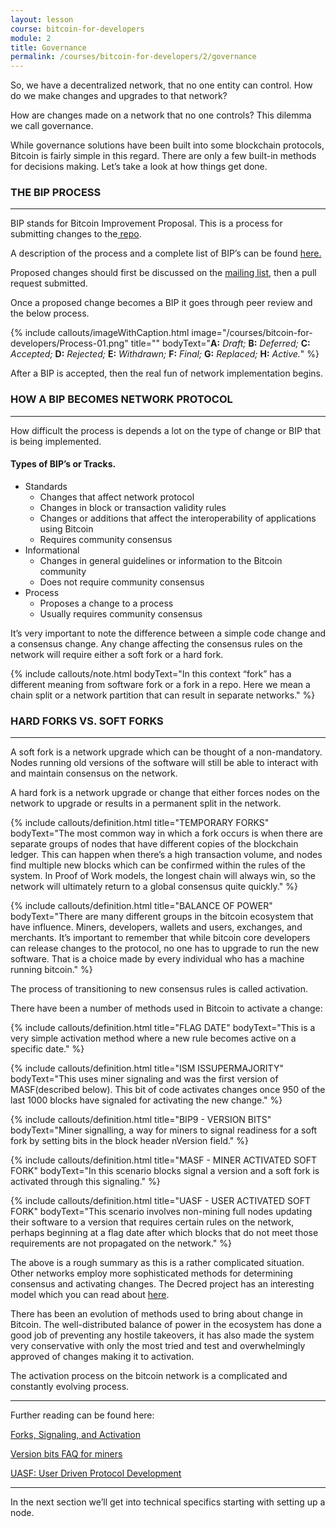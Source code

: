 ```yaml
---
layout: lesson
course: bitcoin-for-developers
module: 2
title: Governance
permalink: /courses/bitcoin-for-developers/2/governance
---
```


<span>
<span class="openingParagraph">
So, we have a decentralized network, that no one entity can control. How do we make changes and upgrades to that network?</span>

How are changes made on a network that no one controls? This dilemma we call governance.

While governance solutions have been built into some blockchain protocols, Bitcoin is fairly simple in this regard. There are only a few built-in methods for decisions making. Let’s take a look at how things get done.
<h3>THE BIP PROCESS</h3>

<hr />

BIP stands for Bitcoin Improvement Proposal. This is a process for submitting changes to the<a href="https://github.com/bitcoin/"> repo</a>.

A description of the process and a complete list of BIP’s can be found <a href="https://github.com/bitcoin/bips">here.</a>

Proposed changes should first be discussed on the <a href="https://lists.linuxfoundation.org/mailman/listinfo/bitcoin-dev">mailing list</a>, then a pull request submitted.

Once a proposed change becomes a BIP it goes through peer review and the below process.

{% include callouts/imageWithCaption.html
	image="/courses/bitcoin-for-developers/Process-01.png"
	title=""
	bodyText="<b>A:</b> <i>Draft;</i> <b>B:</b> <i>Deferred;</i> <b>C:</b> <i>Accepted;</i> <b>D:</b> <i>Rejected;</i> <b>E:</b> <i>Withdrawn;</i> <b>F:</b> <i>Final;</i> <b>G:</b> <i>Replaced;</i> <b>H:</b> <i>Active.</i>"
%}

After a BIP is accepted, then the real fun of network implementation begins.
<h3>HOW A BIP BECOMES NETWORK PROTOCOL</h3>

<hr />

How difficult the process is depends a lot on the type of change or BIP that is being implemented.
<h4>Types of BIP’s or Tracks.</h4>
<ul>
 	<li>Standards
<ul>
 	<li>Changes that affect network protocol</li>
 	<li>Changes in block or transaction validity rules</li>
 	<li>Changes or additions that affect the interoperability of applications using Bitcoin</li>
 	<li>Requires community consensus</li>
</ul>
</li>
 	<li>Informational
<ul>
 	<li>Changes in general guidelines or information to the Bitcoin community</li>
 	<li>Does not require community consensus</li>
</ul>
</li>
 	<li>Process
<ul>
 	<li>Proposes a change to a process</li>
 	<li>Usually requires community consensus</li>
</ul>
</li>
</ul>
It’s very important to note the difference between a simple code change and a consensus change. Any change affecting the consensus rules on the network will require either a soft fork or a hard fork.

{% include callouts/note.html
	bodyText="In this context “fork” has a different meaning from software fork or a fork in a repo. Here we mean a chain split or a network partition that can result in separate networks."
%}

<h3>HARD FORKS VS. SOFT FORKS</h3>

<hr />

A soft fork is a network upgrade which can be thought of a non-mandatory. Nodes running old versions of the software will still be able to interact with and maintain consensus on the network.

A hard fork is a network upgrade or change that either forces nodes on the network to upgrade or results in a permanent split in the network.

{% include callouts/definition.html
	title="TEMPORARY FORKS"
	bodyText="The most common way in which a fork occurs is when there are separate groups of nodes that have different copies of the blockchain ledger. This can happen when there’s a high transaction volume, and nodes find multiple new blocks which can be confirmed within the rules of the system. In Proof of Work models, the longest chain will always win, so the network will ultimately return to a global consensus quite quickly."
%}

{% include callouts/definition.html
	title="BALANCE OF POWER"
	bodyText="There are many different groups in the bitcoin ecosystem that have influence. Miners, developers, wallets and users, exchanges, and merchants. It’s important to remember that while bitcoin core developers can release changes to the protocol, no one has to upgrade to run the new software. That is a choice made by every individual who has a machine running bitcoin."
%}

The process of transitioning to new consensus rules is called activation.

There have been a number of methods used in Bitcoin to activate a change:

{% include callouts/definition.html
	title="FLAG DATE"
	bodyText="This is a very simple activation method where a new rule becomes active on a specific date."
%}

{% include callouts/definition.html
	title="ISM ISSUPERMAJORITY"
	bodyText="This uses miner signaling and was the first version of MASF(described below). This bit of code activates changes once 950 of the last 1000 blocks have signaled for activating the new change."
%}

{% include callouts/definition.html
	title="BIP9 - VERSION BITS"
	bodyText="Miner signalling, a way for miners to signal readiness for a soft fork by setting bits in the block header nVersion field."
%}

{% include callouts/definition.html
	title="MASF - MINER ACTIVATED SOFT FORK"
	bodyText="In this scenario blocks signal a version and a soft fork is activated through this signaling."
%}

{% include callouts/definition.html
	title="UASF - USER ACTIVATED SOFT FORK"
	bodyText="This scenario involves non-mining full nodes updating their software to a version that requires certain rules on the network, perhaps beginning at a flag date after which blocks that do not meet those requirements are not propagated on the network."
%}

The above is a rough summary as this is a rather complicated situation. Other networks employ more sophisticated methods for determining consensus and activating changes. The Decred project has an interesting model which you can read about <a href="https://docs.decred.org/governance/introduction-to-decred-governance/">here</a>.

There has been an evolution of methods used to bring about change in Bitcoin. The well-distributed balance of power in the ecosystem has done a good job of preventing any hostile takeovers, it has also made the system very conservative with only the most tried and test and overwhelmingly approved of changes making it to activation.

The activation process on the bitcoin network is a complicated and constantly evolving process.

<hr />

Further reading can be found here:

<a href="https://medium.com/@elombrozo/forks-signaling-and-activation-d60b6abda49a">Forks, Signaling, and Activation</a>

<a href="https://bitcoincore.org/en/2016/06/08/version-bits-miners-faq/">Version bits FAQ for miners</a>

<a href="https://medium.com/@bergealex4/uasf-user-driven-protocol-development-da4e886832d">UASF: User Driven Protocol Development</a>

<hr />

In the next section we’ll get into technical specifics starting with setting up a node.
